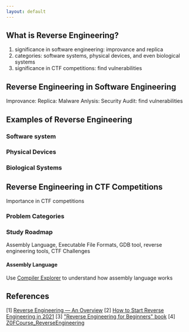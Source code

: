 ```yaml
---
layout: default
---
```


## What is Reverse Engineering?

1. significance in software engineering: improvance and replica
2. categories: software systems, physical devices, and even biological systems
3. significance in CTF competitions: find vulnerabilities

## Reverse Engineering in Software Engineering

Improvance:
Replica: 
Malware Anlysis:
Security Audit: find vulnerabilities

## Examples of Reverse Engineering

### Software system
### Physical Devices
### Biological Systems 

## Reverse Engineering in CTF Competitions

Importance in CTF competitions

### Problem Categories

### Study Roadmap

Assembly Language, Executable File Formats, GDB tool, reverse engineering tools, CTF Challenges

#### Assembly Language

Use [Compiler Explorer](https://godbolt.org/) to understand how assembly language works


## References 

[1] [Reverse Engineering — An Overview](https://infosecwriteups.com/reverse-engineering-an-overview-fb4bb1543982)
[2] [How to Start Reverse Engineering in 2021](https://habr.com/en/articles/548344/)
[3] ["Reverse Engineering for Beginners" book](https://beginners.re/)
[4] [Z0FCourse_ReverseEngineering](https://github.com/0xZ0F/Z0FCourse_ReverseEngineering)
